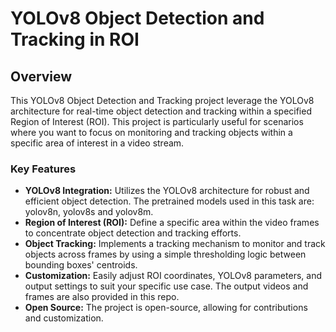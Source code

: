 # YOLOv8 Object Detection and Tracking in ROI 

## Overview

This YOLOv8 Object Detection and Tracking project leverage the YOLOv8 architecture for real-time object detection and tracking within a specified Region of Interest (ROI). This project is particularly useful for scenarios where you want to focus on monitoring and tracking objects within a specific area of interest in a video stream.

### Key Features

- **YOLOv8 Integration:** Utilizes the YOLOv8 architecture for robust and efficient object detection. The pretrained models used in this task are: yolov8n, yolov8s and yolov8m.
- **Region of Interest (ROI):** Define a specific area within the video frames to concentrate object detection and tracking efforts.
- **Object Tracking:** Implements a tracking mechanism to monitor and track objects across frames by using a simple thresholding logic between bounding boxes' centroids.
- **Customization:** Easily adjust ROI coordinates, YOLOv8 parameters, and output settings to suit your specific use case. The output videos and frames are also provided in this repo.
- **Open Source:** The project is open-source, allowing for contributions and customization.

